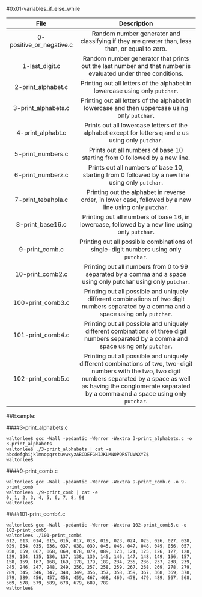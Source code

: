 #0x01-variables_if_else_while

|                  File                       |                     Description                     |
| :-----------------------------------------: |  :-----------------------------------------------:  |
|          0-positive_or_negative.c   |  Random number generator and classifying if they are greater than, less than, or equal to zero. |
|       1-last_digit.c          |   Random number generator that prints out the last number and that number is evaluated under three conditions. |
|        2-print_alphabet.c     |   Printing out all letters of the alphabet in lowercase using only `putchar`.  |
|       3-print_alphabets.c     |  Printing out all letters of the alphabet in lowercase and then uppercase using only `putchar`.  |
|       4-print_alphabt.c       |  Prints out all lowercase letters of the alphabet except for letters q and e us using only `putchar`.  |
|       5-print_numbers.c       |   Prints out all numbers of base 10 starting from 0 followed by a new line.  |
|       6-print_numberz.c       |   Prints out all numbers of base 10, starting from 0 followed by a new line using only `putchar`.  |
|        7-print_tebahpla.c     |   Printing out the alphabet in reverse order, in lower case, followed by a new line using only `putchar`.  |
|        8-print_base16.c       |   Printing out all numbers of base 16, in lowercase, followed by a new line using only `putchar`.  |
|        9-print_comb.c         |   Printing out all possible combinations of single-digit numbers using only `putchar`.  |
|        10-print_comb2.c       |   Printing out all numbers from 0 to 99 separated by a comma and a space using only putchar using only `putchar`.  |
|        100-print_comb3.c      |   Printing out all possible and uniquely different combinations of two digit numbers separated by a comma and a space using only `putchar`. |
|        101-print_comb4.c      |   Printing out all possible and uniquely different combinations of three digit numbers separated by a comma and space using only `putchar`.  |
|        102-print_comb5.c      |   Printing out all possible and uniquely different combinations of two, two-digit numbers with the two, two digit numbers separated by a space as well as having the conglomerate separated by a comma and a space using only `putchar`. |

##Example:

####3-print_alphabets.c
```
waltonlee$ gcc -Wall -pedantic -Werror -Wextra 3-print_alphabets.c -o 3-print_alphabets
waltonlee$ ./3-print_alphabets | cat -e
abcdefghijklmnopqrstuvwxyzABCDEFGHIJKLMNOPQRSTUVWXYZ$
waltonlee$ 
```
####9-print_comb.c
```
waltonlee$ gcc -Wall -pedantic -Werror -Wextra 9-print_comb.c -o 9-print_comb
waltonlee$ ./9-print_comb | cat -e
0, 1, 2, 3, 4, 5, 6, 7, 8, 9$
waltonlee$ 
```
####101-print_comb4.c
```
waltonlee$ gcc -Wall -pedantic -Werror -Wextra 102-print_comb5.c -o 102-print_comb5
waltonlee$ ./101-print_comb4
012, 013, 014, 015, 016, 017, 018, 019, 023, 024, 025, 026, 027, 028, 029, 034, 035, 036, 037, 038, 039, 045, 046, 047, 048, 049, 056, 057, 058, 059, 067, 068, 069, 078, 079, 089, 123, 124, 125, 126, 127, 128, 129, 134, 135, 136, 137, 138, 139, 145, 146, 147, 148, 149, 156, 157, 158, 159, 167, 168, 169, 178, 179, 189, 234, 235, 236, 237, 238, 239, 245, 246, 247, 248, 249, 256, 257, 258, 259, 267, 268, 269, 278, 279, 289, 345, 346, 347, 348, 349, 356, 357, 358, 359, 367, 368, 369, 378, 379, 389, 456, 457, 458, 459, 467, 468, 469, 478, 479, 489, 567, 568, 569, 578, 579, 589, 678, 679, 689, 789
waltonlee$ 
```










































